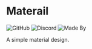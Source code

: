 # Materail
![GitHub](https://img.shields.io/github/license/ThatCakeID/Materail?style=for-the-badge&color=brightgreen)
![Discord](https://img.shields.io/discord/737298358221406238?style=for-the-badge&color=brightgreen)
![Made By](https://img.shields.io/badge/Made%20By-TheClashFruit-brightgreen?style=for-the-badge)

A simple material design.
